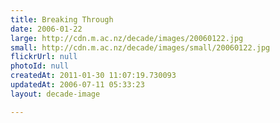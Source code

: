 ```yaml
---
title: Breaking Through
date: 2006-01-22
large: http://cdn.m.ac.nz/decade/images/20060122.jpg
small: http://cdn.m.ac.nz/decade/images/small/20060122.jpg
flickrUrl: null
photoId: null
createdAt: 2011-01-30 11:07:19.730093
updatedAt: 2006-07-11 05:33:23
layout: decade-image

---
```


